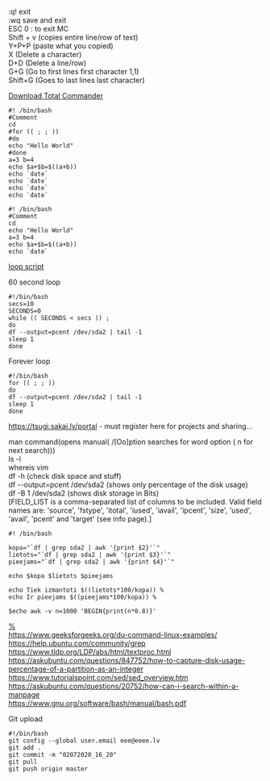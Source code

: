 :q! exit    
:wq save and exit       
ESC 0 : to exit MC    
Shift + v (copies entire line/row of text)    
Y+P+P (paste what you copied)   
X (Delete a character)    
D+D (Delete a line/row)     
G+G (Go to first lines first character 1,1)   
Shift+G (Goes to last lines last character)       

[Download Total Commander](https://www.ghisler.com/)  



 
```
#! /bin/bash
#Comment
cd
#for (( ; ; ))
#do
echo "Hello World"
#done
a=3 b=4
echo $a+$b=$((a+b))
echo `date`
echo `date`
echo `date`
echo `date`
```



```
#! /bin/bash
#Comment
cd
echo "Hello World"
a=3 b=4
echo $a+$b=$((a+b))
echo `date`
```


[loop script](https://stackoverflow.com/questions/11176284/time-condition-loop-in-shell)   


60 second loop
```
#!/bin/bash
secs=10
SECONDS=0
while (( SECONDS < secs )) ; 
do
df --output=pcent /dev/sda2 | tail -1
sleep 1
done
```   

Forever loop
```
#!/bin/bash
for (( ; ; ))
do
df --output=pcent /dev/sda2 | tail -1
sleep 1
done
```    



https://tsugi.sakai.lv/portal - must register here for projects and sharing...  




man command(opens manual( /[Oo]ption searches for word option ( n for next search)))        
ls -l       
whereis vim         
df -h (check disk space and stuff)      
df --output=pcent /dev/sda2 (shows only percentage of the disk usage)    
df -B 1 /dev/sda2 (shows disk storage in Bits)      
[FIELD_LIST is a comma-separated list of columns to be included. Valid field names are: 'source', 'fstype', 'itotal', 'iused', 'iavail', 'ipcent', 'size', 'used', 'avail', 'pcent' and 'target' (see info page).]      

```
#! /bin/bash
 
kopa="`df | grep sda2 | awk '{print $2}'`"
lietots="`df | grep sda2 | awk '{print $3}'`"
pieejams="`df | grep sda2 | awk '{print $4}'`"

echo $kopa $lietots $pieejams

echo Tiek izmantoti $((lietots*100/kopa)) %
echo Ir pieejams $((pieejams*100/kopa)) %
```
```
$echo awk -v n=1000 'BEGIN{print(n*0.8)}'
```






[%](https://unix.stackexchange.com/questions/421083/bash-how-to-calculate-percentage-from-number)   
https://www.geeksforgeeks.org/du-command-linux-examples/        
https://help.ubuntu.com/community/grep  
https://www.tldp.org/LDP/abs/html/textproc.html         
https://askubuntu.com/questions/847752/how-to-capture-disk-usage-percentage-of-a-partition-as-an-integer        
https://www.tutorialspoint.com/sed/sed_overview.htm     
https://askubuntu.com/questions/20752/how-can-i-search-within-a-manpage         
https://www.gnu.org/software/bash/manual/bash.pdf       



Git upload  
```
#!/bin/bash
git config --global user.email eee@eeee.lv
git add .
git commit -m "02072020_16_20"
git pull
git push origin master
```
